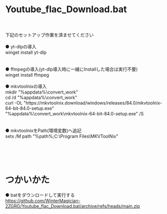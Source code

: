 # Youtube_flac_Download.bat
<br>
<br>
下記のセットアップ作業を済ませてください<br>
<br>
● yt-dlpの導入<br>
winget install yt-dlp<br>
<br>
<br>
● ffmpegの導入(yt-dlp導入時に一緒にInstallした場合は実行不要)<br>
winget install ffmpeg
<br>
<br>
● mkvtoolnixの導入<br>
mkdir "%appdata%\convert_work"<br>
cd /d "%appdata%\convert_work"<br>
curl -OL "https://mkvtoolnix.download/windows/releases/84.0/mkvtoolnix-64-bit-84.0-setup.exe"<br>
"%appdata%\convert_work\mkvtoolnix-64-bit-84.0-setup.exe" /S<br>
<br>
<br>
● mkvtoolnixをPath(環境変数)へ追記<br>
setx /M path "%path%;C:\Program Files\MKVToolNix"<br>
<br><br>
<br><br>

# つかいかた
● batをダウンロードして実行する<br>
https://github.com/WinterMagician-2ZGRG/Youtube_flac_Download.bat/archive/refs/heads/main.zip
